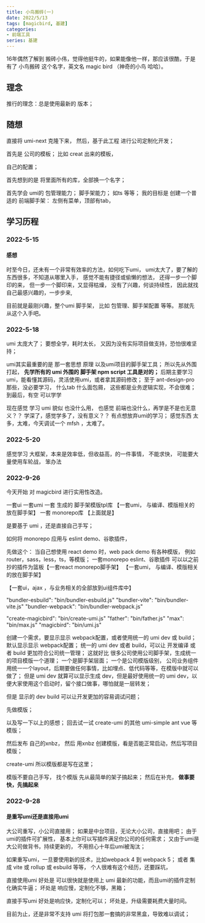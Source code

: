 ```yaml
---
title: 小鸟搬砖(一)
date: 2022/5/13
tags: [magicbird, 基建]
categories: 
- 前端工具
series: 基建
---
```



16年偶然了解到 搬砖小伟，觉得他挺牛的，如果能像他一样，那应该很酷，于是有了 小鸟搬砖 这个名字，英文名 magic bird （神奇的小鸟 哈哈）。


## 理念
推行的理念：总是使用最新的 版本；

## 随想

直接将 umi-next 克隆下来，
然后，基于此工程 进行公司定制化开发；

首先是 公司的模板；
比如 creat 出来的模板，

自己的配置；

首先想到的是 将里面所有的库，全部换一个名字；


首先学会 umi的 包管理能力；
脚手架能力；
如ts 等等；
我的目标是 创建一个普适的 前端脚手架：
左侧有菜单，顶部有tab，


## 学习历程

### 2022-5-15

#### 感想
时至今日，还未有一个非常有效率的方法，如何吃下umi，
umi太大了，要了解的东西很多，不知道从哪里入手，
感觉不能有捷径或偷懒的想法，
还得一步一个脚印的来，
但一步一个脚印来，又显得枯燥，
没有了兴趣，何谈持续性，
因此就找自己最感兴趣的，一步步来,

目前就是最刚兴趣，整个umi 脚手架，
比如 包管理、脚手架配置 等等。
那就先从这个入手吧。

### 2022-5-18

umi 太庞大了；
要想全学，耗时太长，
又因为没有实际项目做支持，恐怕很难坚持；

umi其实最重要的是  那一套思想 原理 以及umi项目的脚手架工具；
所以先从外围打起，
**先学所有的 umi 外围的 脚手架 npm script 工具是对的；**
后期主要学习umi，能看懂其源码，灵活使用umi，或者拿其源码修改；
至于 ant-design-pro 那些，没必要学习， 什么tab 什么面包屑，
这些都是业务逻辑实现，不会很难；
到最后，有空 可以学学

现在感觉 学习 umi 貌似 也没什么用，
也感觉 前端也没什么，再学是不是也无意义？？
学深了，感觉学多了，没有意义？？
有点想放弃umi的学习；
感觉东西 太多，太难，今天调试一个 mfsh ，太难了。


### 2022-5-20
感觉学习 大框架，本来是效率低，但收益高，的一件事情，
不能求快，
可能要大量使用车轮战，
笨办法


### 2022-9-26
今天开始 对 magicbird 进行实用性改造。


一套ui
一套umi
一套 生成的 脚手架模版tpl库  【一套umi， 与编译、模版相关的放在脚手架】
一套 monorepo库 【上面就是】

是要基于 umi ，还是直接自己手写；

如何将 monorepo 应用与 eslint demo、谷歌插件，

先做这个：
当自己想使用 react demo 时，web pack demo 有各种模版，
例如 router，sass，less，ts，等模版；
一套monorepo eslint、谷歌插件 可以以之前抄的插件为篮板【一套react monorepo脚手架】
【一套umi， 与编译、模版相关的放在脚手架】

【一套ui，ajax ，与业务相关的全部放到ui组件库中】









"bundler-esbuild": "bin/bundler-esbuild.js"
 "bundler-vite": "bin/bundler-vite.js"
 "bundler-webpack": "bin/bundler-webpack.js"

  "create-magicbird": "bin/create-umi.js"
 "father": "bin/father.js"
"max": "bin/max.js"
  "magicbird": "bin/umi.js"



创建一个需求，要显示显示 webpack配置，或者使用统一的 umi dev 或 build；
默认显示显示 webpack配置；
统一的 umi dev 或者 build，可以让 开发编译 或者 build 更加符合公司统一管理；
这就好比 很多公司使用公司脚手架，生成统一的项目模版一个道理；
一个是脚手架层面；
一个是公司模版级别，
公司业务组件用统一一个layout，后期要做任何事情，比如埋点、低代码等等，在模版中就可以做了；
但是 umi dev 就算可以显示生成 dev，但是最好使用统一的 umi dev，以便大家使用这个启动时，留个接口做事，哪怕就是一层转发；


但是 显示的 dev build 可以让开发更加的容易调试问题；

先做模版；


以及写一下以上的感想；
回去试一试 create-umi 的其他 umi-simple ant vue 等模版；

然后发布 自己的xnbz，
然后 用xnbz 创建模版，看是否能正常启动，然后写项目模版；


create-umi 所以模版都是写在这里；

模版不要自己手写，
找个模版 先从最简单的架子搞起来；
然后在补充，
**做事要快，先搞起来**


### 2022-9-28
#### 是重写umi还是直接用umi
大公司重写，小公司直接用；
如果是中台项目，无论大小公司，直接用吧；
由于umi的插件可扩展性，
基本上你可以写插件满足你公司的任何需求；
又由于umi是大公司做背书，持续更新的，
不用担心十年后umi被淘汰；

如果重写umi，一旦要使用新的技术，比如webpack 4 到 webpack 5；
或者 集成 vite 或 rollup 或 esbuild 等等，
个人很难有这个经历，还要踩坑，

直接使用umi 好处是 可以很快就是使用上 umi 最新的功能，而且umi的插件定制化确实牛逼；
坏处是 响应慢，定制化不够，黑箱；

直接手写umi 好处是响应快，定制化可以；
坏处是，升级需要耗费大量时间。

目前为止，还是非常不支持 umi 将打包那一套搞的非常黑盒，导致难以调试；

